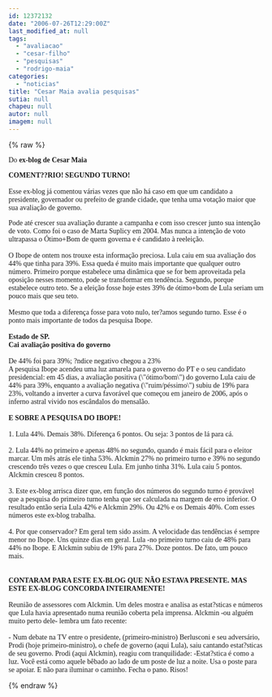 ```yaml
---
id: 12372132
date: "2006-07-26T12:29:00Z"
last_modified_at: null
tags:
  - "avaliacao"
  - "cesar-filho"
  - "pesquisas"
  - "rodrigo-maia"
categories:
  - "noticias"
title: "Cesar Maia avalia pesquisas"
sutia: null
chapeu: null
autor: null
imagem: null
---
```

{% raw %}
<p><P><FONT face=Verdana>Do <STRONG>ex-blog de Cesar Maia</STRONG></FONT></P></p>
<p><P><FONT face=Verdana><STRONG>COMENT??RIO! SEGUNDO TURNO! <BR></STRONG><BR>Esse ex-blog já comentou várias vezes que não há caso em que um candidato a presidente, governador ou prefeito de grande cidade, que tenha uma votação maior que sua avaliação de governo. </FONT></P></p>
<p><P><FONT face=Verdana>Pode até crescer sua avaliação durante a campanha e com isso crescer junto sua intenção de voto. Como foi o caso de Marta Suplicy em 2004. Mas nunca a intenção de voto ultrapassa o Ótimo+Bom de quem governa e é candidato à reeleição. <BR><BR>O Ibope de ontem nos trouxe esta informação preciosa. Lula caiu em sua avaliação dos 44% que tinha para 39%. Essa queda é muito mais importante que qualquer outro número. Primeiro porque estabelece uma dinâmica que se for bem aproveitada pela oposição nesses momento, pode se transformar em tendência. Segundo, porque estabelece outro teto. Se a eleição fosse hoje estes 39% de ótimo+bom de Lula seriam&nbsp;um pouco mais que seu teto. <BR><BR>Mesmo que toda a diferença fosse para voto nulo, ter?amos segundo turno. Esse é o ponto mais importante de todos da pesquisa Ibope. <BR><BR><STRONG>Estado de SP.<BR>Cai avaliação positiva do governo<BR></STRONG><BR>De 44% foi para 39%; ?ndice negativo chegou a 23% <BR>A pesquisa Ibope acendeu uma luz amarela para o governo do PT e o seu candidato presidencial: em 45 dias, a avaliação positiva (\"ótimo/bom\") do governo Lula caiu de 44% para 39%, enquanto a avaliação negativa (\"ruim/péssimo\") subiu de 19% para 23%, voltando a inverter a curva favorável que começou em janeiro de 2006, após o inferno astral vivido nos escândalos do mensalão.<BR><BR><STRONG>E SOBRE A PESQUISA DO IBOPE! <BR></STRONG><BR>1. Lula 44%. Demais 38%. Diferença 6 pontos. Ou seja: 3 pontos de lá para cá. <BR><BR>2. Lula 44% no primeiro e apenas 48% no segundo, quando é mais fácil para o eleitor marcar. Um mês atrás ele tinha 53%. Alckmin 27% no primeiro turno e 39% no segundo crescendo três vezes o que cresceu Lula. Em junho tinha 31%. Lula caiu 5 pontos. Alckmin cresceu 8 pontos. <BR><BR>3. Este ex-blog arrisca dizer que, em função dos números do segundo turno é provável que a pesquisa do primeiro turno tenha que ser calculada na margem de erro inferior. O resultado então seria Lula 42% e Alckmin 29%. Ou 42% e os Demais 40%. Com esses números este ex-blog trabalha. <BR><BR>4. Por que conservador? Em geral tem sido assim. A velocidade das tendências é sempre menor no Ibope. Uns quinze dias em geral. Lula -no primeiro turno caiu de 48% para 44% no Ibope. E Alckmin subiu de 19% para 27%. Doze pontos. De fato, um pouco mais.<BR><BR><BR><STRONG>CONTARAM PARA ESTE EX-BLOG QUE NÃO ESTAVA PRESENTE. MAS ESTE EX-BLOG CONCORDA INTEIRAMENTE!<BR></STRONG><BR>Reunião de assessores com Alckmin. Um deles mostra e analisa as estat?sticas e números que Lula havia apresentado numa reunião coberta pela imprensa. Alckmin -ou alguém muito perto dele- lembra um fato recente:<BR><BR>- Num debate na TV entre o presidente, (primeiro-ministro) Berlusconi e seu adversário, Prodi (hoje primeiro-ministro), o chefe de governo (aqui Lula), saiu cantando estat?sticas de seu governo. Prodi (aqui Alckmin), reagiu com tranquilidade: -Estat?stica é como a luz. Você está como aquele bêbado ao lado de um poste de luz a noite. Usa o poste para se apoiar. E não para iluminar o caminho. Fecha o pano. Risos!</FONT></P> </p>
{% endraw %}